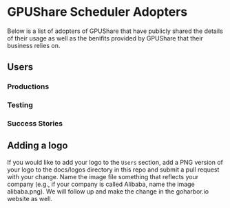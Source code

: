 # GPUShare Scheduler Adopters

Below is a list of adopters of GPUShare that have publicly shared the details of their usage as well as the benifits provided by GPUShare that their business relies on. 

## Users

### Productions

### Testing

### Success Stories

## Adding a logo

If you would like to add your logo to the `Users` section, add a PNG version of your logo to the docs/logos directory in this repo and submit a pull request with your change. Name the image file something that reflects your company (e.g., if your company is called Alibaba, name the image alibaba.png). We will follow up and make the change in the goharbor.io website as well.

